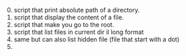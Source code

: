 0) script that print absolute path of a directory.
1) script that display the content of a file.
2) script that make you go to the root.
3) script that list files in current dir il long format
4) same but can also list hidden file (file that start with a dot)
5)


